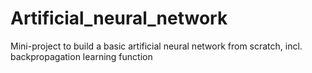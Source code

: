# Artificial_neural_network
Mini-project to build a basic artificial neural network from scratch, incl. backpropagation learning function
